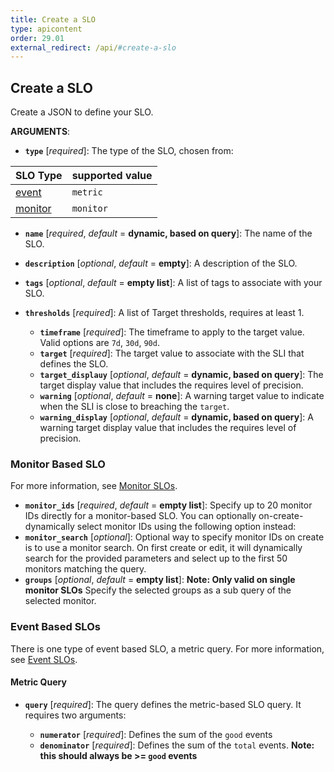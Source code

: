 ```yaml
---
title: Create a SLO
type: apicontent
order: 29.01
external_redirect: /api/#create-a-slo
---
```


## Create a SLO

Create a JSON to define your SLO.

**ARGUMENTS**:

* **`type`** [*required*]:
    The type of the SLO, chosen from:

| SLO Type     | supported value |
|:-------------|:----------------|
| [event][1]   | `metric`        |
| [monitor][2] | `monitor`       |

* **`name`** [*required*, *default* = **dynamic, based on query**]:
    The name of the SLO.
* **`description`** [*optional*, *default* = **empty**]:
    A description of the SLO.
* **`tags`** [*optional*, *default* = **empty list**]:
    A list of tags to associate with your SLO.
* **`thresholds`** [*required*]:
    A list of Target thresholds, requires at least 1.

    * **`timeframe`** [*required*]:
        The timeframe to apply to the target value. Valid options are `7d`, `30d`, `90d`.
    * **`target`** [*required*]:
        The target value to associate with the SLI that defines the SLO.
    * **`target_displauy`** [*optional*, *default* = **dynamic, based on query**]:
        The target display value that includes the requires level of precision.
    * **`warning`** [*optional*, *default* = **none**]:
        A warning target value to indicate when the SLI is close to breaching the `target`.
    * **`warning_display`** [*optional*, *default* = **dynamic, based on query**]:
        A warning target display value that includes the requires level of precision.

### Monitor Based SLO

For more information, see [Monitor SLOs][1].

* **`monitor_ids`** [*required*, *default* = **empty list**]:
    Specify up to 20 monitor IDs directly for a monitor-based SLO. You can optionally on-create-dynamically select
    monitor IDs using the following option instead:
* **`monitor_search`** [*optional*]:
    Optional way to specify monitor IDs on create is to use a monitor search. On first create or edit, it will dynamically
    search for the provided parameters and select up to the first 50 monitors matching the query.
* **`groups`** [*optional*, *default* = **empty list**]:
    **Note: Only valid on single monitor SLOs** Specify the selected groups as a sub query of the selected monitor.

### Event Based SLOs

There is one type of event based SLO, a metric query. For more information, see [Event SLOs][2].

#### Metric Query

* **`query`** [*required*]:
    The query defines the metric-based SLO query. It requires two arguments:

    * **`numerator`** [*required*]:
        Defines the sum of the `good` events
    * **`denominator`** [*required*]:
        Defines the sum of the `total` events. **Note: this should always be >= `good` events**


[1]: /monitors/service_level_objectives/monitor
[2]: /monitors/service_level_objectives/event
